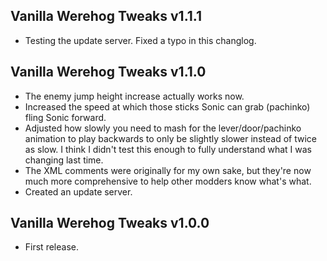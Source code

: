 ## Vanilla Werehog Tweaks v1.1.1
- Testing the update server. Fixed a typo in this changlog.

## Vanilla Werehog Tweaks v1.1.0
- The enemy jump height increase actually works now.
- Increased the speed at which those sticks Sonic can grab (pachinko) fling Sonic forward.
- Adjusted how slowly you need to mash for the lever/door/pachinko animation to play backwards to only be slightly slower instead of twice as slow. I think I didn't test this enough to fully understand what I was changing last time.
- The XML comments were originally for my own sake, but they're now much more comprehensive to help other modders know what's what.
- Created an update server.

## Vanilla Werehog Tweaks v1.0.0
- First release.
